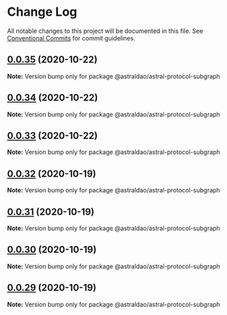 # Change Log

All notable changes to this project will be documented in this file.
See [Conventional Commits](https://conventionalcommits.org) for commit guidelines.

## [0.0.35](https://github.com/astralDAO/astralprotocol/compare/@astraldao/astral-protocol-subgraph@0.0.34...@astraldao/astral-protocol-subgraph@0.0.35) (2020-10-22)

**Note:** Version bump only for package @astraldao/astral-protocol-subgraph





## [0.0.34](https://github.com/astralDAO/astralprotocol/compare/@astraldao/astral-protocol-subgraph@0.0.33...@astraldao/astral-protocol-subgraph@0.0.34) (2020-10-22)

**Note:** Version bump only for package @astraldao/astral-protocol-subgraph





## [0.0.33](https://github.com/astralDAO/astralprotocol/compare/@astraldao/astral-protocol-subgraph@0.0.32...@astraldao/astral-protocol-subgraph@0.0.33) (2020-10-22)

**Note:** Version bump only for package @astraldao/astral-protocol-subgraph





## [0.0.32](https://github.com/astralDAO/astralprotocol/compare/@astraldao/astral-protocol-subgraph@0.0.31...@astraldao/astral-protocol-subgraph@0.0.32) (2020-10-19)

**Note:** Version bump only for package @astraldao/astral-protocol-subgraph





## [0.0.31](https://github.com/astralDAO/astralprotocol/compare/@astraldao/astral-protocol-subgraph@0.0.30...@astraldao/astral-protocol-subgraph@0.0.31) (2020-10-19)

**Note:** Version bump only for package @astraldao/astral-protocol-subgraph





## [0.0.30](https://github.com/astralDAO/astralprotocol/compare/@astraldao/astral-protocol-subgraph@0.0.29...@astraldao/astral-protocol-subgraph@0.0.30) (2020-10-19)

**Note:** Version bump only for package @astraldao/astral-protocol-subgraph





## [0.0.29](https://github.com/astralDAO/astralprotocol/compare/@astraldao/astral-protocol-subgraph@0.0.28...@astraldao/astral-protocol-subgraph@0.0.29) (2020-10-19)

**Note:** Version bump only for package @astraldao/astral-protocol-subgraph
